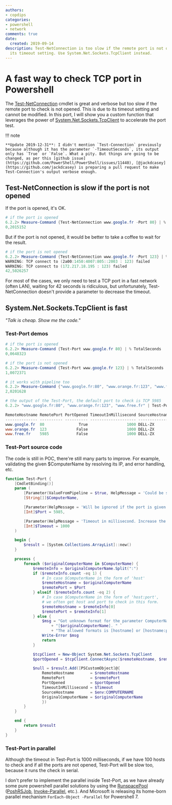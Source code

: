 ```yaml
---
authors:
- copdips
categories:
- powershell
- network
comments: true
date:
  created: 2019-09-14
description: Test-NetConnection is too slow if the remote port is not opened due to
  its timeout setting. Use System.Net.Sockets.TcpClient instead.
---
```


# A fast way to check TCP port in Powershell

The [Test-NetConnection](https://docs.microsoft.com/en-us/powershell/module/nettcpip/test-netconnection) cmdlet is great and verbose but too slow if the remote port to check is not opened. This is due to its timeout setting and cannot be modified. In this port, I will show you a custom function that leverages the power of  [System.Net.Sockets.TcpClient](https://docs.microsoft.com/dotnet/api/system.net.sockets.tcpclient) to accelerate the port test.

<!-- more -->

!!! note

    **Update 2019-12-31**: I didn't mention `Test-Connection` previously because although it has the parameter `-TimeoutSeconds`, its output only has `True` or `False`. What a pity. But things are going to be changed, as per this [github issue](https://github.com/PowerShell/PowerShell/issues/11440), [@jackdcasey](https://github.com/jackdcasey) is preparing a pull request to make Test-Connection's output verbose enough.

## Test-NetConnection is slow if the port is not opened

If the port is opened, it's OK.

```powershell
# if the port is opened
6.2.2> Measure-Command {Test-NetConnection www.google.fr -Port 80} | % TotalSeconds
0,2015152
```

But if the port is not opened, it would be better to take a coffee to wait for the result.

```powershell
# if the port is not opened
6.2.2> Measure-Command {Test-NetConnection www.google.fr -Port 123} | % TotalSeconds
WARNING: TCP connect to (2a00:1450:4007:805::2003 : 123) failed
WARNING: TCP connect to (172.217.18.195 : 123) failed
42,5026257
```

For most of the cases, we only need to test a TCP port in a fast network (often LAN), waiting for 42 seconds is ridiculous, but unfortunately, Test-NetConnection doesn't provide a parameter to decrease the timeout.

## System.Net.Sockets.TcpClient is fast

*"Talk is cheap. Show me the code."*

<!-- more -->

### Test-Port demos

```powershell
# if the port is opened
6.2.2> Measure-Command {Test-Port www.google.fr 80} | % TotalSeconds
0,0648323

# if the port is not opened
6.2.2> Measure-Command {Test-Port www.google.fr 123} | % TotalSeconds
1,0072371

# it works with pipeline too
6.2.2> Measure-Command {"www.google.fr:80", "www.orange.fr:123", "www.free.fr" | Test-Port} | % TotalSeconds
2,0201628

# the output of the Test-Port, the default port to check is TCP 5985
6.2.2> "www.google.fr:80", "www.orange.fr:123", "www.free.fr" | Test-Port | ft -a

RemoteHostname RemotePort PortOpened TimeoutInMillisecond SourceHostname OriginalComputerName
-------------- ---------- ---------- -------------------- -------------- --------------------
www.google.fr  80               True                 1000 DELL-ZX        www.google.fr:80
www.orange.fr  123             False                 1000 DELL-ZX        www.orange.fr:123
www.free.fr    5985            False                 1000 DELL-ZX        www.free.fr
```

### Test-Port source code

The code is still in POC, there're still many parts to improve. For example, validating the given $ComputerName by resolving its IP, and error handling, etc.

```powershell
function Test-Port {
    [CmdletBinding()]
    param (
        [Parameter(ValueFromPipeline = $true, HelpMessage = 'Could be suffixed by :Port')]
        [String[]]$ComputerName,

        [Parameter(HelpMessage = 'Will be ignored if the port is given in the param ComputerName')]
        [Int]$Port = 5985,

        [Parameter(HelpMessage = 'Timeout in millisecond. Increase the value if you want to test Internet resources.')]
        [Int]$Timeout = 1000
    )

    begin {
        $result = [System.Collections.ArrayList]::new()
    }

    process {
        foreach ($originalComputerName in $ComputerName) {
            $remoteInfo = $originalComputerName.Split(":")
            if ($remoteInfo.count -eq 1) {
                # In case $ComputerName in the form of 'host'
                $remoteHostname = $originalComputerName
                $remotePort = $Port
            } elseif ($remoteInfo.count -eq 2) {
                # In case $ComputerName in the form of 'host:port',
                # we often get host and port to check in this form.
                $remoteHostname = $remoteInfo[0]
                $remotePort = $remoteInfo[1]
            } else {
                $msg = "Got unknown format for the parameter ComputerName: " `
                    + "[$originalComputerName]. " `
                    + "The allowed formats is [hostname] or [hostname:port]."
                Write-Error $msg
                return
            }

            $tcpClient = New-Object System.Net.Sockets.TcpClient
            $portOpened = $tcpClient.ConnectAsync($remoteHostname, $remotePort).Wait($Timeout)

            $null = $result.Add([PSCustomObject]@{
                RemoteHostname       = $remoteHostname
                RemotePort           = $remotePort
                PortOpened           = $portOpened
                TimeoutInMillisecond = $Timeout
                SourceHostname       = $env:COMPUTERNAME
                OriginalComputerName = $originalComputerName
                })
        }
    }

    end {
        return $result
    }
}
```

### Test-Port in parallel

Although the timeout in Test-Port is 1000 milliseconds, if we have 100 hosts to check and if all the ports are not opened, Test-Port will be slow too, because it runs the check in serial.

I don't prefer to implement the parallel inside Test-Port, as we have already some pure powershell parallel solutions by using the [RunspacePool](https://docs.microsoft.com/en-us/dotnet/api/system.management.automation.runspaces.runspacepool) ([PoshRSJob](https://github.com/proxb/PoshRSJob), [Invoke-Parallel](https://github.com/RamblingCookieMonster/PowerShell/blob/master/Invoke-Parallel.ps1), etc.). And Microsoft is releasing its home-born parallel mechanism `ForEach-Object -Parallel` for Powershell 7.
